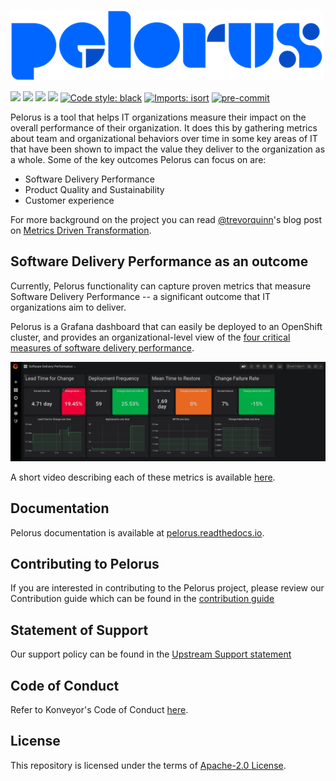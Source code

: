 ![Pelorus](docs/img/Logo-Pelorus-A-Standard-RGB_smaller.png)

![](https://github.com/redhat-cop/pelorus/workflows/Pylama/badge.svg)
![](https://github.com/redhat-cop/pelorus/workflows/Unit%20Tests/badge.svg)
![](https://github.com/redhat-cop/pelorus/workflows/Conftest/badge.svg)
![](https://github.com/redhat-cop/pelorus/workflows/Chart%20Lint/badge.svg)
[![Code style: black](https://img.shields.io/badge/code%20style-black-000000.svg)](https://github.com/psf/black)
[![Imports: isort](https://img.shields.io/badge/%20imports-isort-%231674b1?style=flat&labelColor=ef8336)](https://pycqa.github.io/isort/)
[![pre-commit](https://img.shields.io/badge/pre--commit-enabled-brightgreen?logo=pre-commit&logoColor=white)](https://github.com/pre-commit/pre-commit)

Pelorus is a tool that helps IT organizations measure their impact on the overall performance of their organization. It does this by gathering metrics about team and organizational behaviors over time in some key areas of IT that have been shown to impact the value they deliver to the organization as a whole. Some of the key outcomes Pelorus can focus on are:

- Software Delivery Performance
- Product Quality and Sustainability
- Customer experience

For more background on the project you can read [@trevorquinn](https://github.com/trevorquinn)'s blog post on [Metrics Driven Transformation](https://www.openshift.com/blog/exploring-a-metrics-driven-approach-to-transformation).

## Software Delivery Performance as an outcome

Currently, Pelorus functionality can capture proven metrics that measure Software Delivery Performance -- a significant outcome that IT organizations aim to deliver.

Pelorus is a Grafana dashboard that can easily be deployed to an OpenShift cluster, and provides an organizational-level view of the [four critical measures of software delivery performance](https://blog.openshift.com/exploring-a-metrics-driven-approach-to-transformation/).

![Software Delivery Metrics Dashboard](docs/img/sdp-dashboard.png)

A short video describing each of these metrics is available [here](https://www.youtube.com/watch?v=7-iB_KhUaQg).

## Documentation

Pelorus documentation is available at [pelorus.readthedocs.io](https://pelorus.readthedocs.io/).

## Contributing to Pelorus

If you are interested in contributing to the Pelorus project, please review our Contribution guide which can be found in the [contribution guide](./CONTRIBUTING.md)

## Statement of Support

Our support policy can be found in the [Upstream Support statement](docs/UpstreamSupport.md)

## Code of Conduct
Refer to Konveyor's Code of Conduct [here](https://github.com/konveyor/community/blob/main/CODE_OF_CONDUCT.md).

## License

This repository is licensed under the terms of [Apache-2.0 License](LICENSE).

